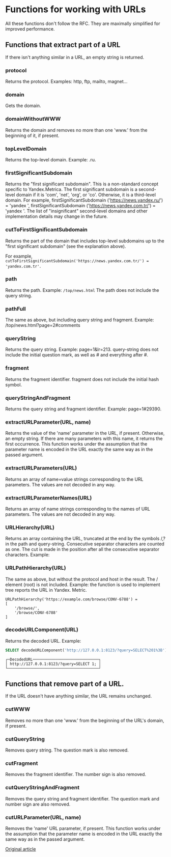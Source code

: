 # Functions for working with URLs

All these functions don't follow the RFC. They are maximally simplified for improved performance.

## Functions that extract part of a URL

If there isn't anything similar in a URL, an empty string is returned.

### protocol

Returns the protocol. Examples: http, ftp, mailto, magnet...

### domain

Gets the domain.

### domainWithoutWWW

Returns the domain and removes no more than one 'www.' from the beginning of it, if present.

### topLevelDomain

Returns the top-level domain. Example: .ru.

### firstSignificantSubdomain

Returns the "first significant subdomain". This is a non-standard concept specific to Yandex.Metrica. The first significant subdomain is a second-level domain if it is 'com', 'net', 'org', or 'co'. Otherwise, it is a third-level domain. For example, firstSignificantSubdomain ('<https://news.yandex.ru/>') = 'yandex ', firstSignificantSubdomain ('<https://news.yandex.com.tr/>') = 'yandex '. The list of "insignificant" second-level domains and other implementation details may change in the future.

### cutToFirstSignificantSubdomain

Returns the part of the domain that includes top-level subdomains up to the "first significant subdomain" (see the explanation above).

For example, `cutToFirstSignificantSubdomain('https://news.yandex.com.tr/') = 'yandex.com.tr'`.

### path

Returns the path. Example: `/top/news.html`  The path does not include the query string.

### pathFull

The same as above, but including query string and fragment. Example: /top/news.html?page=2\#comments

### queryString

Returns the query string. Example: page=1&lr=213. query-string does not include the initial question mark, as well as \#  and everything after \#.

### fragment

Returns the fragment identifier. fragment does not include the initial hash symbol.

### queryStringAndFragment

Returns the query string and fragment identifier. Example: page=1\#29390.

### extractURLParameter(URL, name)

Returns the value of the 'name' parameter in the URL, if present. Otherwise, an empty string. If there are many parameters with this name, it returns the first occurrence. This function works under the assumption that the parameter name is encoded in the URL exactly the same way as in the passed argument.

### extractURLParameters(URL)

Returns an array of name=value strings corresponding to the URL parameters. The values are not decoded in any way.

### extractURLParameterNames(URL)

Returns an array of name strings corresponding to the names of URL parameters. The values are not decoded in any way.

### URLHierarchy(URL)

Returns an array containing the URL, truncated at the end by the symbols /,? in the path and query-string. Consecutive separator characters are counted as one. The cut is made in the position after all the consecutive separator characters. Example:

### URLPathHierarchy(URL)

The same as above, but without the protocol and host in the result. The / element (root) is not included. Example: the function is used to implement tree reports the URL in Yandex. Metric.

```
URLPathHierarchy('https://example.com/browse/CONV-6788') =
[
    '/browse/',
    '/browse/CONV-6788'
]
```

### decodeURLComponent(URL)

Returns the decoded URL.
Example:

```sql
SELECT decodeURLComponent('http://127.0.0.1:8123/?query=SELECT%201%3B') AS DecodedURL;
```

```
┌─DecodedURL─────────────────────────────┐
│ http://127.0.0.1:8123/?query=SELECT 1; │
└────────────────────────────────────────┘
```

## Functions that remove part of a URL.

If the URL doesn't have anything similar, the URL remains unchanged.

### cutWWW

Removes no more than one 'www.' from the beginning of the URL's domain, if present.

### cutQueryString

Removes query string. The question mark is also removed.

### cutFragment

Removes the fragment identifier. The number sign is also removed.

### cutQueryStringAndFragment

Removes the query string and fragment identifier. The question mark and number sign are also removed.

### cutURLParameter(URL, name)

Removes the 'name' URL parameter, if present. This function works under the assumption that the parameter name is encoded in the URL exactly the same way as in the passed argument.


[Original article](https://clickhouse.yandex/docs/en/query_language/functions/url_functions/) <!--hide-->
